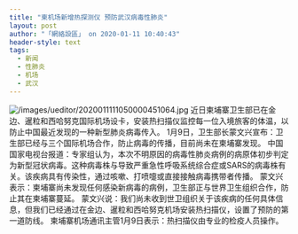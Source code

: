```yaml
---
title: "柬机场新增热探测仪 预防武汉病毒性肺炎"
layout: post
author: "「網絡設區」 on 2020-01-11 10:40:43"
header-style: text
tags:
  - 新闻
  - 性肺炎
  - 机场
  - 武汉
---
```


<img src="https://images.feileyuan.com/images/ueditor/2020011111050000451064.jpg" title="未标题-1" alt="/images/ueditor/2020011111050000451064.jpg">
近日柬埔寨卫生部已在金边、暹粒和西哈努克国际机场设卡，安装热扫描仪监控每一位入境旅客的体温，以防止中国最近发现的一种新型肺炎病毒传入。
1月9日，卫生部长蒙文兴宣布：卫生部已经与三个国际机场合作，防止病毒的传播，目前尚未在柬埔寨发现。
中国国家电视台报道：专家组认为，本次不明原因的病毒性肺炎病例的病原体初步判定为新型冠状病毒。这种病毒株与导致严重急性呼吸系统综合症或SARS的病毒株有关。该疾病具有传染性，通过咳嗽、打喷嚏或直接接触病毒携带者传播。
蒙文兴表示：柬埔寨尚未发现任何感染新病毒的病例，卫生部正与世界卫生组织合作，防止其在柬埔寨蔓延。
蒙文兴说：我们尚未收到世卫组织关于该疾病的任何具体信息，但我们已经通过在金边、暹粒和西哈努克机场安装热扫描仪，设置了预防的第一道防线。
柬埔寨机场通讯主管1月9日表示：热扫描仪由专业的检疫人员操作。


